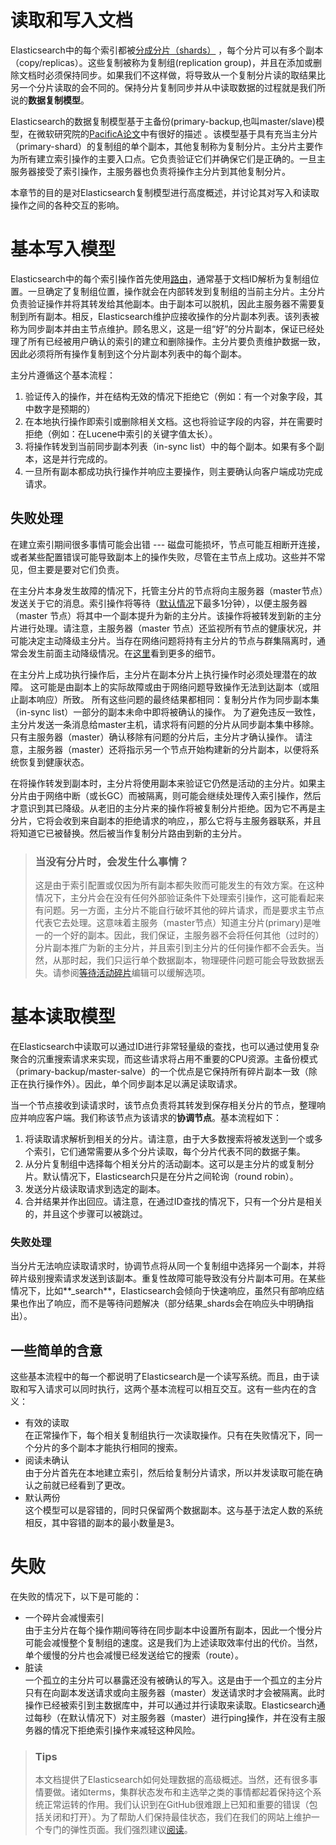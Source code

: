 # 读取和写入文档

Elasticsearch中的每个索引都被[分成分片（shards）](https://www.elastic.co/guide/en/elasticsearch/reference/5.4/gs-basic-concepts.html#getting-started-shards-and-replicas) ，每个分片可以有多个副本（copy/replicas）。这些复制被称为复制组(replication group)，并且在添加或删除文档时必须保持同步。如果我们不这样做，将导致从一个复制分片读的取结果比另一个分片读取的会不同的。保持分片复制同步并从中读取数据的过程就是我们所说的**数据复制模型**。

Elasticsearch的数据复制模型基于主备份(primary-backup,也叫master/slave)模型，在微软研究院的[PacificA论文]()中有很好的描述 。该模型基于具有充当主分片（primary-shard）的复制组的单个副本，其他复制称为复制分片。主分片主要作为所有建立索引操作的主要入口点。它负责验证它们并确保它们是正确的。一旦主服务器接受了索引操作，主服务器也负责将操作主分片到其他复制分片。

本章节的目的是对Elasticsearch复制模型进行高度概述，并讨论其对写入和读取操作之间的各种交互的影响。

# 基本写入模型

Elasticsearch中的每个索引操作首先使用[路由]()，通常基于文档ID解析为复制组位置。一旦确定了复制组位置，操作就会在内部转发到复制组的当前主分片。主分片负责验证操作并将其转发给其他副本。由于副本可以脱机，因此主服务器不需要复制到所有副本。相反，Elasticsearch维护应接收操作的分片副本列表。该列表被称为同步副本并由主节点维护。顾名思义，这是一组“好”的分片副本，保证已经处理了所有已经被用户确认的索引的建立和删除操作。主分片要负责维护数据一致，因此必须将所有操作复制到这个分片副本列表中的每个副本。

主分片遵循这个基本流程：

1. 验证传入的操作，并在结构无效的情况下拒绝它（例如：有一个对象字段，其中数字是预期的）
2. 在本地执行操作即索引或删除相关文档。这也将验证字段的内容，并在需要时拒绝（例如：在Lucene中索引的关键字值太长）。
3. 将操作转发到当前同步副本列表（in-sync list）中的每个副本。如果有多个副本，这是并行完成的。
4. 一旦所有副本都成功执行操作并响应主要操作，则主要确认向客户端成功完成请求。

## 失败处理

在建立索引期间很多事情可能会出错 --- 磁盘可能损坏，节点可能互相断开连接，或者某些配置错误可能导致副本上的操作失败，尽管在主节点上成功。这些并不常见，但主要是要对它们负责。

在主分片本身发生故障的情况下，托管主分片的节点将向主服务器（master节点）发送关于它的消息。索引操作将等待（[默认情况]()下最多1分钟），以便主服务器（master 节点）将其中一个副本提升为新的主分片。该操作将被转发到新的主分片进行处理。请注意，主服务器（master 节点）还监视所有节点的健康状况，并可能决定主动降级主分片。当存在网络问题将持有主分片的节点与群集隔离时，通常会发生前面主动降级情况。在[这里]()看到更多的细节。

在主分片上成功执行操作后，主分片在副本分片上执行操作时必须处理潜在的故障。 这可能是由副本上的实际故障或由于网络问题导致操作无法到达副本（或阻止副本响应）所致。 所有这些问题的最终结果都相同：复制分片作为同步副本集（in-sync list）一部分的副本未命中即将被确认的操作。 为了避免违反一致性，主分片发送一条消息给master主机，请求将有问题的分片从同步副本集中移除。 只有主服务器（master）确认移除有问题的分片后，主分片才确认操作。 请注意，主服务器（master）还将指示另一个节点开始构建新的分片副本，以便将系统恢复到健康状态。

在将操作转发到副本时，主分片将使用副本来验证它仍然是活动的主分片。如果主分片由于网络中断（或长GC）而被隔离，则可能会继续处理传入索引操作，然后才意识到其已降级。从老旧的主分片来的操作将被复制分片拒绝。因为它不再是主分片，它将会收到来自副本的拒绝请求的响应，，那么它将与主服务器联系，并且将知道它已被替换。然后被当作复制分片路由到新的主分片。

> ### 当没有分片时，会发生什么事情？
> 这是由于索引配置或仅因为所有副本都失败而可能发生的有效方案。在这种情况下，主分片会在没有任何外部验证条件下处理索引操作，这可能看起来有问题。另一方面，主分片不能自行破坏其他的碎片请求，而是要求主节点代表它去处理。这意味着主服务（master节点）知道主分片(primary)是唯一的一个好的副本。因此，我们保证，主服务器不会将任何其他（过时的）分片副本推广为新的主分片，并且索引到主分片的任何操作都不会丢失。当然，从那时起，我们只运行单个数据副本，物理硬件问题可能会导致数据丢失。请参阅[等待活动碎片]()编辑可以缓解选项。

# 基本读取模型
在Elasticsearch中读取可以通过ID进行非常轻量级的查找，也可以通过使用复杂聚合的沉重搜索请求来实现，而这些请求将占用不重要的CPU资源。主备份模式（primary-backup/master-salve）的一个优点是它保持所有碎片副本一致（除正在执行操作外）。因此，单个同步副本足以满足读取请求。

当一个节点接收到读请求时，该节点负责将其转发到保存相关分片的节点，整理响应并响应客户端。我们称该节点为该请求的**协调节点**。基本流程如下：

1. 将读取请求解析到相关的分片。请注意，由于大多数搜索将被发送到一个或多个索引，它们通常需要从多个分片读取，每个分片代表不同的数据子集。
2. 从分片复制组中选择每个相关分片的活动副本。这可以是主分片的或复制分片。默认情况下，Elasticsearch只是在分片之间轮询（round robin）。
3. 发送分片级读取请求到选定的副本。
4. 合并结果并作出回应。请注意，在通过ID查找的情况下，只有一个分片是相关的，并且这个步骤可以被跳过。

### 失败处理

当分片无法响应读取请求时，协调节点将从同一个复制组中选择另一个副本，并将碎片级别搜索请求发送到该副本。重复性故障可能导致没有分片副本可用。在某些情况下，比如**\_search**，Elasticsearch会倾向于快速响应，虽然只有部响应结果也作出了响应，而不是等待问题解决（部分结果\_shards会在响应头中明确指出）。

## 一些简单的含意

这些基本流程中的每一个都说明了Elasticsearch是一个读写系统。而且，由于读取和写入请求可以同时执行，这两个基本流程可以相互交互。这有一些内在的含义：

* 有效的读取  
在正常操作下，每个相关复制组执行一次读取操作。只有在失败情况下，同一个分片的多个副本才能执行相同的搜索。
* 阅读未确认   
由于分片首先在本地建立索引，然后给复制分片请求，所以并发读取可能在确认之前就已经看到了更改。
* 默认两份  
这个模型可以是容错的，同时只保留两个数据副本。这与基于法定人数的系统相反，其中容错的副本的最小数量是3。

# 失败
在失败的情况下，以下是可能的：

* 一个碎片会减慢索引  
由于主分片在每个操作期间等待在同步副本中设置所有副本，因此一个慢分片可能会减慢整个复制组的速度。这是我们为上述读取效率付出的代价。当然，单个缓慢的分片也会减慢已经发送给它的搜索（route）。
* 脏读  
一个孤立的主分片可以暴露还没有被确认的写入。这是由于一个孤立的主分片只有在向副本发送请求或向主服务器（master）发送请求时才会被隔离。此时操作已经被索引到主数据库中，并可以通过并行读取来读取。Elasticsearch通过每秒（在默认情况下）对主服务器（master）进行ping操作，并在没有主服务器的情况下拒绝索引操作来减轻这种风险。

> ### Tips
> 本文档提供了Elasticsearch如何处理数据的高级概述。当然，还有很多事情要做。诸如terms，集群状态发布和主选举之类的事情都起着保持这个系统正常运转的作用。我们认识到在GitHub很难跟上已知和重要的错误（包括关闭和打开）。为了帮助人们保持最佳状态，我们在我们的网站上维护一个专门的弹性页面。我们强烈建议[阅读](https://www.elastic.co/guide/en/elasticsearch/resiliency/current/index.html)。